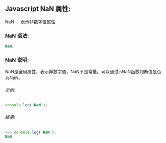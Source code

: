 ## Javascript NaN 属性:

NaN -- 表示非数字值属性

### NaN 语法:

  ```javascript
  NaN;
  ```

### NaN 说明:

NaN是全局属性，表示非数字值，NaN不是常量。可以通过isNaN函数判断值是否为NaN。

###### 示例:

  ```javascript
  console.log( NaN );
  ```

###### 结果:

  ```javascript
  >>> console.log( NaN );
  NaN
  ```
